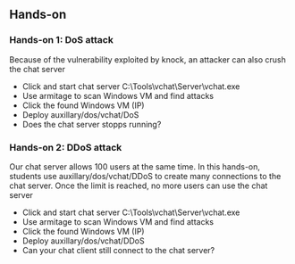 ## Hands-on

### Hands-on 1: DoS attack 
Because of the vulnerability exploited by knock, an attacker can also crush the chat server
- Click and start chat server C:\Tools\vchat\Server\vchat.exe
- Use armitage to scan Windows VM and find attacks
- Click the found Windows VM (IP)
- Deploy auxillary/dos/vchat/DoS
- Does the chat server stopps running?

### Hands-on 2: DDoS attack 
Our chat server allows 100 users at the same time. In this hands-on, students use auxillary/dos/vchat/DDoS to create many connections to the chat server. Once the limit is reached, no more users can use the chat server

- Click and start chat server C:\Tools\vchat\Server\vchat.exe
- Use armitage to scan Windows VM and find attacks
- Click the found Windows VM (IP)
- Deploy auxillary/dos/vchat/DDoS
- Can your chat client still connect to the chat server?
